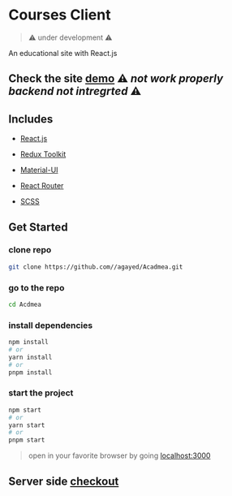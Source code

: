 # Courses Client

> ⚠ under development ⚠

An educational site with React.js

## Check the site [demo](https://agayed.github.io/Acadmea/) ⚠ *not work properly backend not intregrted* ⚠

## Includes

- [React.js](https://reactjs.org/)

- [Redux Toolkit](https://redux-toolkit.js.org/)

- [Material-UI](https://material-ui.com/)

- [React Router](https://reacttraining.com/react-router/web/guides/quick-start)

- [SCSS](https://sass-lang.com/documentation/syntax)

## Get Started

### clone repo

```zsh
git clone https://github.com//agayed/Acadmea.git
```

### go to the repo

```zsh
cd Acdmea
```

### install dependencies

```zsh
npm install
# or
yarn install
# or
pnpm install
```

### start the project

```zsh
npm start
# or
yarn start
# or
pnpm start
```

> open in your favorite browser by going [localhost:3000](http://localhost:3000/)

## Server side [checkout](https://https://github.com/agayed/Acadmea)
#